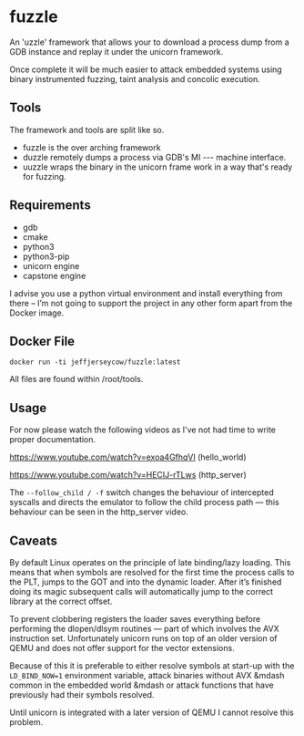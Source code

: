 # fuzzle
An 'uzzle' framework that allows your to download a process dump from a GDB instance and replay it under the unicorn framework.

Once complete it will be much easier to attack embedded systems using binary instrumented fuzzing, taint analysis and concolic execution.

## Tools
The framework and tools are split like so.
- fuzzle is the over arching framework
- duzzle remotely dumps a process via GDB's MI --- machine interface.
- uuzzle wraps the binary in the unicorn frame work in a way that's ready for fuzzing.

## Requirements
- gdb
- cmake
- python3
- python3-pip
- unicorn engine
- capstone engine

I advise you use a python virtual environment and install everything from there – I’m not going to support the project in any other form apart from the Docker image.

## Docker File
```docker run -ti jeffjerseycow/fuzzle:latest```

All files are found within /root/tools.

## Usage
For now please watch the following videos as I've not had time to write proper documentation. 

https://www.youtube.com/watch?v=exoa4GfhqVI (hello_world)

https://www.youtube.com/watch?v=HECIJ-rTLws (http_server) 

The ```--follow_child / -f``` switch changes the behaviour of intercepted syscalls and directs the emulator to follow the child process path &mdash; this behaviour can be seen in the http_server video.

## Caveats
By default Linux operates on the principle of late binding/lazy loading. This means that when symbols are resolved for the first time the process calls to the PLT, jumps to the GOT and into the dynamic loader. After it’s finished doing its magic subsequent calls will automatically jump to the correct library at the correct offset.

To prevent clobbering registers the loader saves everything before performing the dlopen/dlsym routines &mdash; part of which involves the AVX instruction set. Unfortunately unicorn runs on top of an older version of QEMU and does not offer support for the vector extensions.

Because of this it is preferable to either resolve symbols at start-up with the ```LD_BIND_NOW=1``` environment variable, attack binaries without AVX &mdash common in the embedded world &mdash or attack functions that have previously had their symbols resolved.

Until unicorn is integrated with a later version of QEMU I cannot resolve this problem.
